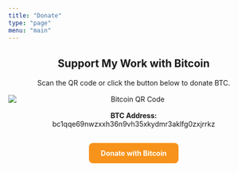 ```yaml
---
title: "Donate"
type: "page"
menu: "main"
---
```

<div style="text-align:center; margin-top:2rem;">
  <h2>Support My Work with Bitcoin</h2>
  <p>Scan the QR code or click the button below to donate BTC.</p>

  <img src="https://api.qrserver.com/v1/create-qr-code/?size=200x200&data=bitcoin:bc1qqe69nwzxxh36n9vh35xkydmr3aklfg0zxjrrkz" alt="Bitcoin QR Code" style="margin:1rem auto; display:block;" />

  <p><strong>BTC Address:</strong><br/> bc1qqe69nwzxxh36n9vh35xkydmr3aklfg0zxjrrkz</p>

  <a href="bitcoin:bc1qqe69nwzxxh36n9vh35xkydmr3aklfg0zxjrrkz" style="display:inline-block; padding:0.75rem 1.5rem; background:#f7931a; color:white; border-radius:8px; text-decoration:none; font-weight:bold; margin-top:1rem;">
    Donate with Bitcoin
  </a>
</div>